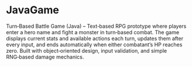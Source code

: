 # JavaGame
 Turn‑Based Battle Game (Java) – Text‑based RPG prototype where players enter a hero name and fight a monster in turn‑based combat. The game displays current stats and available actions each turn, updates them after every input, and ends automatically when either combatant’s HP reaches zero. Built with object‑oriented design, input validation, and simple RNG‑based damage mechanics.
